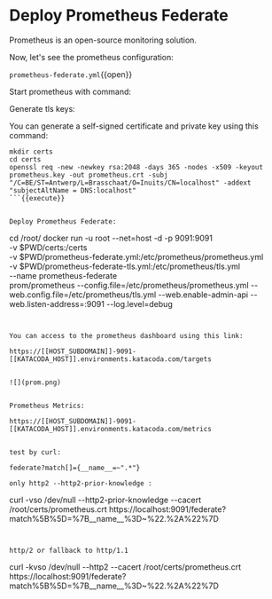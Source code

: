 # Deploy Prometheus Federate

Prometheus is an open-source monitoring solution.

Now, let's see the prometheus configuration:

`prometheus-federate.yml`{{open}}


Start prometheus with command:


Generate tls keys:

You can generate a self-signed certificate and private key using this command:


```
mkdir certs
cd certs
openssl req -new -newkey rsa:2048 -days 365 -nodes -x509 -keyout prometheus.key -out prometheus.crt -subj "/C=BE/ST=Antwerp/L=Brasschaat/O=Inuits/CN=localhost" -addext "subjectAltName = DNS:localhost"  
```{{execute}}


Deploy Prometheus Federate:

```
cd /root/
docker run -u root --net=host -d -p 9091:9091 \
    -v $PWD/certs:/certs \
    -v $PWD/prometheus-federate.yml:/etc/prometheus/prometheus.yml \
    -v $PWD/prometheus-federate-tls.yml:/etc/prometheus/tls.yml \
    --name prometheus-federate \
    prom/prometheus --config.file=/etc/prometheus/prometheus.yml --web.config.file=/etc/prometheus/tls.yml --web.enable-admin-api --web.listen-address=:9091 --log.level=debug
```{{execute}}


You can access to the prometheus dashboard using this link:

https://[[HOST_SUBDOMAIN]]-9091-[[KATACODA_HOST]].environments.katacoda.com/targets


![](prom.png)


Prometheus Metrics:

https://[[HOST_SUBDOMAIN]]-9091-[[KATACODA_HOST]].environments.katacoda.com/metrics


test by curl:

federate?match[]={__name__=~".*"}

only http2 --http2-prior-knowledge :

```
curl -vso /dev/null --http2-prior-knowledge --cacert /root/certs/prometheus.crt  https://localhost:9091/federate?match%5B%5D=%7B__name__%3D~%22.%2A%22%7D

```{{execute}}


http/2 or fallback to http/1.1

```
curl -kvso /dev/null --http2 --cacert /root/certs/prometheus.crt  https://localhost:9091/federate?match%5B%5D=%7B__name__%3D~%22.%2A%22%7D

```{{execute}}
